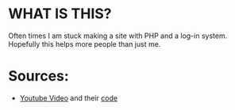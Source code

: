 # WHAT IS THIS?
Often times I am stuck making a site with PHP and a log-in system.
Hopefully this helps more people than just me.

# Sources:
 - [Youtube Video](https://www.youtube.com/watch?v=hQPBeS4xlxg) and their [code](https://github.com/Rijushree123/Youtube-V/tree/main/phptut)
